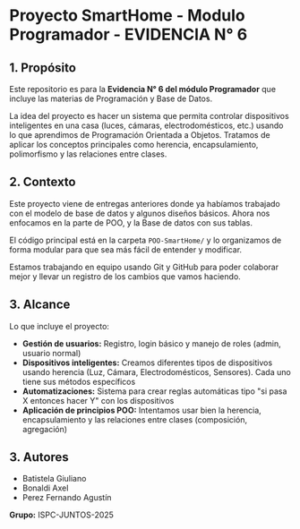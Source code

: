 # Proyecto SmartHome - Modulo Programador - EVIDENCIA N° 6

## 1. Propósito

Este repositorio es para la **Evidencia N° 6 del módulo Programador** que incluye las materias de Programación y Base de Datos.

La idea del proyecto es hacer un sistema que permita controlar dispositivos inteligentes en una casa (luces, cámaras, electrodomésticos, etc.) usando lo que aprendimos de Programación Orientada a Objetos. Tratamos de aplicar los conceptos principales como herencia, encapsulamiento, polimorfismo y las relaciones entre clases.

## 2. Contexto

Este proyecto viene de entregas anteriores donde ya habíamos trabajado con el modelo de base de datos y algunos diseños básicos. Ahora nos enfocamos en la parte de POO, y la Base de datos con sus tablas.

El código principal está en la carpeta `POO-SmartHome/` y lo organizamos de forma modular para que sea más fácil de entender y modificar. 

Estamos trabajando en equipo usando Git y GitHub para poder colaborar mejor y llevar un registro de los cambios que vamos haciendo.

## 3. Alcance

Lo que incluye el proyecto:

- **Gestión de usuarios:** Registro, login básico y manejo de roles (admin, usuario normal)
- **Dispositivos inteligentes:** Creamos diferentes tipos de dispositivos usando herencia (Luz, Cámara, Electrodomésticos, Sensores). Cada uno tiene sus métodos específicos
- **Automatizaciones:** Sistema para crear reglas automáticas tipo "si pasa X entonces hacer Y" con los dispositivos
- **Aplicación de principios POO:** Intentamos usar bien la herencia, encapsulamiento y las relaciones entre clases (composición, agregación)

## 3. Autores

- Batistela Giuliano
- Bonaldi Axel
- Perez Fernando Agustín

**Grupo:** ISPC-JUNTOS-2025


